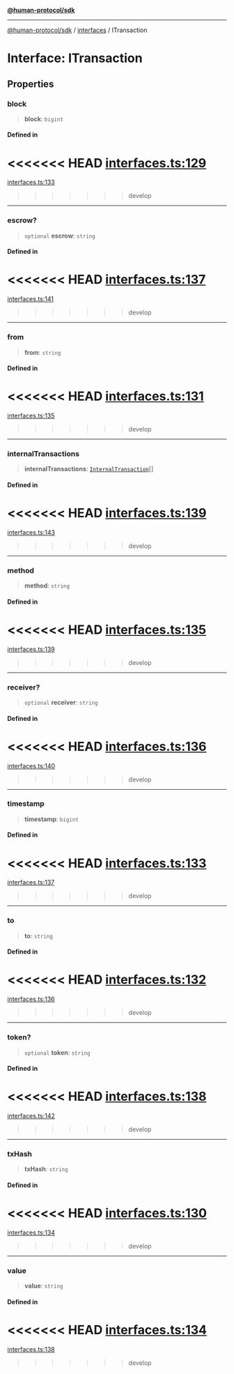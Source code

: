 [**@human-protocol/sdk**](../../README.md)

***

[@human-protocol/sdk](../../modules.md) / [interfaces](../README.md) / ITransaction

# Interface: ITransaction

## Properties

### block

> **block**: `bigint`

#### Defined in

<<<<<<< HEAD
[interfaces.ts:129](https://github.com/humanprotocol/human-protocol/blob/9a36dcc76397ebaf05988194a5c5bf379999302c/packages/sdk/typescript/human-protocol-sdk/src/interfaces.ts#L129)
=======
[interfaces.ts:133](https://github.com/humanprotocol/human-protocol/blob/b718aa9d178d605c5b27fec98a4e6afa6f1db599/packages/sdk/typescript/human-protocol-sdk/src/interfaces.ts#L133)
>>>>>>> develop

***

### escrow?

> `optional` **escrow**: `string`

#### Defined in

<<<<<<< HEAD
[interfaces.ts:137](https://github.com/humanprotocol/human-protocol/blob/9a36dcc76397ebaf05988194a5c5bf379999302c/packages/sdk/typescript/human-protocol-sdk/src/interfaces.ts#L137)
=======
[interfaces.ts:141](https://github.com/humanprotocol/human-protocol/blob/b718aa9d178d605c5b27fec98a4e6afa6f1db599/packages/sdk/typescript/human-protocol-sdk/src/interfaces.ts#L141)
>>>>>>> develop

***

### from

> **from**: `string`

#### Defined in

<<<<<<< HEAD
[interfaces.ts:131](https://github.com/humanprotocol/human-protocol/blob/9a36dcc76397ebaf05988194a5c5bf379999302c/packages/sdk/typescript/human-protocol-sdk/src/interfaces.ts#L131)
=======
[interfaces.ts:135](https://github.com/humanprotocol/human-protocol/blob/b718aa9d178d605c5b27fec98a4e6afa6f1db599/packages/sdk/typescript/human-protocol-sdk/src/interfaces.ts#L135)
>>>>>>> develop

***

### internalTransactions

> **internalTransactions**: [`InternalTransaction`](InternalTransaction.md)[]

#### Defined in

<<<<<<< HEAD
[interfaces.ts:139](https://github.com/humanprotocol/human-protocol/blob/9a36dcc76397ebaf05988194a5c5bf379999302c/packages/sdk/typescript/human-protocol-sdk/src/interfaces.ts#L139)
=======
[interfaces.ts:143](https://github.com/humanprotocol/human-protocol/blob/b718aa9d178d605c5b27fec98a4e6afa6f1db599/packages/sdk/typescript/human-protocol-sdk/src/interfaces.ts#L143)
>>>>>>> develop

***

### method

> **method**: `string`

#### Defined in

<<<<<<< HEAD
[interfaces.ts:135](https://github.com/humanprotocol/human-protocol/blob/9a36dcc76397ebaf05988194a5c5bf379999302c/packages/sdk/typescript/human-protocol-sdk/src/interfaces.ts#L135)
=======
[interfaces.ts:139](https://github.com/humanprotocol/human-protocol/blob/b718aa9d178d605c5b27fec98a4e6afa6f1db599/packages/sdk/typescript/human-protocol-sdk/src/interfaces.ts#L139)
>>>>>>> develop

***

### receiver?

> `optional` **receiver**: `string`

#### Defined in

<<<<<<< HEAD
[interfaces.ts:136](https://github.com/humanprotocol/human-protocol/blob/9a36dcc76397ebaf05988194a5c5bf379999302c/packages/sdk/typescript/human-protocol-sdk/src/interfaces.ts#L136)
=======
[interfaces.ts:140](https://github.com/humanprotocol/human-protocol/blob/b718aa9d178d605c5b27fec98a4e6afa6f1db599/packages/sdk/typescript/human-protocol-sdk/src/interfaces.ts#L140)
>>>>>>> develop

***

### timestamp

> **timestamp**: `bigint`

#### Defined in

<<<<<<< HEAD
[interfaces.ts:133](https://github.com/humanprotocol/human-protocol/blob/9a36dcc76397ebaf05988194a5c5bf379999302c/packages/sdk/typescript/human-protocol-sdk/src/interfaces.ts#L133)
=======
[interfaces.ts:137](https://github.com/humanprotocol/human-protocol/blob/b718aa9d178d605c5b27fec98a4e6afa6f1db599/packages/sdk/typescript/human-protocol-sdk/src/interfaces.ts#L137)
>>>>>>> develop

***

### to

> **to**: `string`

#### Defined in

<<<<<<< HEAD
[interfaces.ts:132](https://github.com/humanprotocol/human-protocol/blob/9a36dcc76397ebaf05988194a5c5bf379999302c/packages/sdk/typescript/human-protocol-sdk/src/interfaces.ts#L132)
=======
[interfaces.ts:136](https://github.com/humanprotocol/human-protocol/blob/b718aa9d178d605c5b27fec98a4e6afa6f1db599/packages/sdk/typescript/human-protocol-sdk/src/interfaces.ts#L136)
>>>>>>> develop

***

### token?

> `optional` **token**: `string`

#### Defined in

<<<<<<< HEAD
[interfaces.ts:138](https://github.com/humanprotocol/human-protocol/blob/9a36dcc76397ebaf05988194a5c5bf379999302c/packages/sdk/typescript/human-protocol-sdk/src/interfaces.ts#L138)
=======
[interfaces.ts:142](https://github.com/humanprotocol/human-protocol/blob/b718aa9d178d605c5b27fec98a4e6afa6f1db599/packages/sdk/typescript/human-protocol-sdk/src/interfaces.ts#L142)
>>>>>>> develop

***

### txHash

> **txHash**: `string`

#### Defined in

<<<<<<< HEAD
[interfaces.ts:130](https://github.com/humanprotocol/human-protocol/blob/9a36dcc76397ebaf05988194a5c5bf379999302c/packages/sdk/typescript/human-protocol-sdk/src/interfaces.ts#L130)
=======
[interfaces.ts:134](https://github.com/humanprotocol/human-protocol/blob/b718aa9d178d605c5b27fec98a4e6afa6f1db599/packages/sdk/typescript/human-protocol-sdk/src/interfaces.ts#L134)
>>>>>>> develop

***

### value

> **value**: `string`

#### Defined in

<<<<<<< HEAD
[interfaces.ts:134](https://github.com/humanprotocol/human-protocol/blob/9a36dcc76397ebaf05988194a5c5bf379999302c/packages/sdk/typescript/human-protocol-sdk/src/interfaces.ts#L134)
=======
[interfaces.ts:138](https://github.com/humanprotocol/human-protocol/blob/b718aa9d178d605c5b27fec98a4e6afa6f1db599/packages/sdk/typescript/human-protocol-sdk/src/interfaces.ts#L138)
>>>>>>> develop
